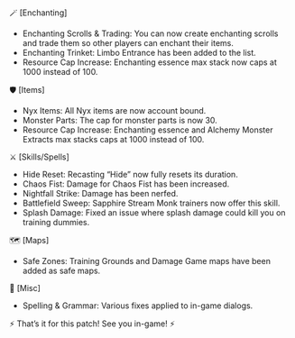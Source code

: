 🪄 [Enchanting]

- Enchanting Scrolls & Trading: You can now create enchanting scrolls and trade them so other players can enchant their items.
- Enchanting Trinket: Limbo Entrance has been added to the list.
- Resource Cap Increase: Enchanting essence max stack now caps at 1000 instead of 100.

🛡️ [Items]

- Nyx Items: All Nyx items are now account bound.
- Monster Parts: The cap for monster parts is now 30.
- Resource Cap Increase: Enchanting essence and Alchemy Monster Extracts max stacks caps at 1000 instead of 100.

⚔️ [Skills/Spells]

- Hide Reset: Recasting “Hide” now fully resets its duration.
- Chaos Fist: Damage for Chaos Fist has been increased.
- Nightfall Strike: Damage has been nerfed.
- Battlefield Sweep: Sapphire Stream Monk trainers now offer this skill.
- Splash Damage: Fixed an issue where splash damage could kill you on training dummies.

🗺️ [Maps]

- Safe Zones: Training Grounds and Damage Game maps have been added as safe maps.

📝 [Misc]

- Spelling & Grammar: Various fixes applied to in-game dialogs.

⚡ That’s it for this patch! See you in-game! ⚡
